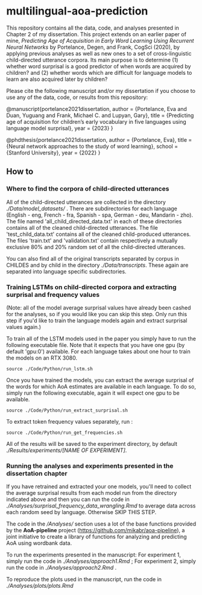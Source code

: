 # multilingual-aoa-prediction

This repository contains all the data, code, and analyses presented in Chapter 2 of my dissertation. This project extends on an earlier paper of mine, *Predicting Age of Acquisition in Early Word Learning Using Recurrent Neural Networks* by Portelance, Degen, and Frank, CogSci (2020), by applying previous analyses as well as new ones to a set of cross-linguistic child-directed utterance corpora. Its main purpose is to determine (1) whether word surprisal is a good predictor of when words are acquired by children? and (2) whether words which are difficult for language models to learn are also acquired later by children?

Please cite the following manuscript and/or my dissertation if you choose to use any of the data, code, or results from this repository:


@manuscript{portelance2021dissertation,
  author  = {Portelance, Eva and Duan, Yuguang and Frank, Michael C. and Lupyan, Gary},
  title   = {Predicting age of acquisition for children’s early vocabulary in five languages using language model surprisal},
  year    = {2023}
}

@phdthesis{portelance2021dissertation,
  author  = {Portelance, Eva},
  title   = {Neural network approaches to the study of word learning},
  school  = {Stanford University},
  year    = {2022}
}

## How to

### Where to find the corpora of child-directed utterances
All of the child-directed utterances are collected in the directory *./Data/model_datasets/* . There are subdirectories for each language (English - eng, French - fra, Spanish - spa, German - deu, Mandarin - zho). The file named 'all_child_directed_data.txt' in each of these directories contains all of the cleaned child-directed utterances. The file 'test_child_data.txt' contains all of the cleaned child-produced utterances. The files 'train.txt' and 'validation.txt' contain respectively a mutually exclusive 80% and 20% random set of all the child-directed utterances.

You can also find all of the original transcripts separated by corpus in CHILDES and by child in the directory *./Data/transcripts*. These again are separated into language specific subdirectories.

### Training LSTMs on child-directed corpora and extracting surprisal and frequency values

(Note: all of the model average surprisal values have already been cashed for the analyses, so if you would like you can skip this step. Only run this step if you'd like to train the language models again and extract surprisal values again.)

To train all of the LSTM models used in the paper you simply have to run the following executable file. Note that it expects that you have one gpu (by default 'gpu:0') available. For each language takes about one hour to train the models on an RTX 3080.

`source ./Code/Python/run_lstm.sh`

Once you have trained the models, you can extract the average surprisal of the words for which AoA estimates are available in each language. To do so, simply run the following executable, again it will expect one gpu to be available.

`source ./Code/Python/run_extract_surprisal.sh`

To extract token frequency values separately, run :

`source ./Code/Python/run_get_frequencies.sh`


All of the results will be saved to the experiment directory, by default *./Results/experiments/[NAME OF EXPERIMENT]*.

### Running the analyses and experiments presented in the dissertation chapter

If you have retrained and extracted your one models, you'll need to collect the average surprisal results from each model run from the directory indicated above and then you can run the code in *./Analyses/surprisal_frequency_data_wrangling.Rmd* to average data across each random seed by language. Otherwise SKIP THIS STEP.

The code in the */Analyses/* section uses a lot of the base functions provided by the **AoA-pipeline** project (https://github.com/mikabr/aoa-pipeline), a joint initiative to create a library of functions for analyzing and predicting AoA using wordbank data.

To run the experiments presented in the manuscript:
For experiment 1, simply run the code in *./Analyses/approach1.Rmd* ;
For experiment 2, simply run the code in *./Analyses/approach2.Rmd* .


To reproduce the plots used in the manuscript, run the code in *./Analyses/plots/plots.Rmd*
